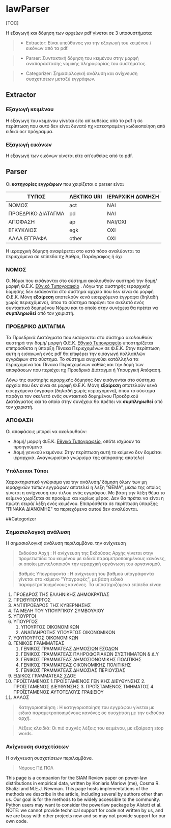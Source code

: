 # lawParser

[TOC]

Η εξαγωγή και δόμηση των αρχείων pdf γίνεται σε 3 υποσυστήματα:
> - Extractor: Είναι υπεύθυνος για την εξαγωγή του κειμένου / εικόνων από τα pdf.

> - Parser: Συντακτική δόμηση του κειμένου στην μορφή αναπαράστασης νομικής πληροφορίας του συστήματος. 

> - Categorizer: Σημασιολογική ανάλυση και ανίχνευση συσχετίσεων μεταξύ εγγράφων.


## Extractor

### Εξαγωγή κειμένου
Η εξαγωγή του κειμένου γίνεται είτε απ΄ευθείας από το pdf  ή σε περίπτωση που αυτό δεν είναι δυνατό πχ κατεστραμένη κωδικοποίηση από  ειδικό ocr πρόγραμμα.

### Εξαγωγή εικόνων
Η εξαγωγή των εικόνων γίνεται είτε απ΄ευθείας από το pdf.


## Parser
Οι **κατηγορίες εγγράφων** που χειρίζεται ο parser είναι

ΤΥΠΟΣ    | ΛΕΚΤΙΚΟ URI | ΙΕΡΑΡΧΙΚΗ ΔΟΜΗΣΗ
-------- | --- | -----------
ΝΟΜΟΣ| act | ΝΑΙ
ΠΡΟΕΔΡΙΚΟ ΔΙΑΤΑΓΜΑ| pd |ΝΑΙ
ΑΠΟΦΑΣΗ   |ap | ΝΑΙ/ΟΧΙ
ΕΓΚΥΚΛΙΟΣ| egk| ΟΧΙ
ΑΛΛΑ ΕΓΓΡΑΦΑ | other | ΟΧΙ

Η ιεραρχική δόμηση αναφέρεται στο κατά πόσο αναλύονται τα περιεχόμενα σε επίπεδα πχ Άρθρο, Παράγραφος ή όχι

### ΝΟΜΟΣ
Οι Νόμοι που εισάγονται στο σύστημα ακολουθούν αυστηρά την δομή/ μορφή Φ.Ε.Κ. [Εθνικό Τυπογραφείο](http://www.et.gr) .  Λόγω της αυστηρής ιεραρχικής δόμησης δεν εισάγονται στο σύστημα αρχεία που δεν είναι σε μορφή Φ.Ε.Κ.
Μόνη **εξαίρεση** αποτελούν κενά εισερχόμενα έγγραφα (δηλαδή χωρίς περιεχόμενο), όπου το σύστημα παράγει τον σκελετό ενός συντακτικά δομημένου Νόμου και το οποίο στην συνέχεια θα πρέπει να **συμπληρωθεί** από τον χειριστή.

### ΠΡΟΕΔΡΙΚΟ ΔΙΑΤΑΓΜΑ
Τα Προεδρικά Διατάγματα που εισάγονται στο σύστημα ακολουθούν αυστηρά την δομή/ μορφή Φ.Ε.Κ.  [Εθνικό Τυπογραφείο](http://www.et.gr) υποστηρίζεται επιπρόσθετα η ύπαρξη Πίνακα Περιεχομένων σε Φ.Ε.Κ. Στην περίπτωση αυτή η εισαγωγή ενός pdf θα επιφέρει την εισαγωγή πολλαπλών εγγράφων στο σύστημα. Το σύστημα ανιχνεύει κατάλληλα τα περιεχόμενα του Πίνακα Περιεχομένων καθώς και την δομή των αποφάσεων που περιέχει πχ Προεδρικό Διάταγμα ή Υπουργική Απόφαση. 

Λόγω της αυστηρής ιεραρχικής δόμησης δεν εισάγονται στο σύστημα αρχεία που δεν είναι σε μορφή Φ.Ε.Κ.
Μόνη **εξαίρεση** αποτελούν κενά εισερχόμενα έγγραφα (δηλαδή χωρίς περιεχόμενο), όπου το σύστημα παράγει τον σκελετό ενός συντακτικά δομημένου Προεδρικού Διατάγματος και το οποίο στην συνέχεια θα πρέπει να **συμπληρωθεί** από τον χειριστή.

### ΑΠΟΦΑΣΗ   
Οι αποφάσεις μπορεί να ακολουθούν:

 - Δομή/ μορφή Φ.Ε.Κ.  [Εθνικό Τυπογραφείο](http://www.et.gr), οπότε ισχύουν τα προηγούμενα
 - Δομή γενικού κειμένου: Στην περίπτωση αυτή το κείμενο δεν δομείται ιεραρχικά. Αναγνωριστικό γνώρισμα της απόφασης αποτελεί 

### Υπόλοιποι Τύποι
Χαρακτηριστικό γνώρισμα για την ανάλυση/ δόμηση όλων των μη ιεραρχικών τύπων εγγράφων αποτελεί η λεξη "ΘΕΜΑ", μέσω της οποίας γίνεται η ανίχνευση του τίτλου ενός εγγράφου. Με βάση την λέξη θέμα το κείμενο χωρίζεται σε προοίμιο και κυρίως μέρος. Δεν θα πρέπει να είναι η πρώτη σειρά/ λέξη ενός κειμένου.
Επιπρόσθετα σε περίπτωση ύπαρξης "ΠΙΝΑΚΑ ΔΙΑΝΟΜΗΣ" τα περιεχόμενα αυτού δεν αναλύονται.

##Categorizer

### Σημασιολογική ανάλυση

Η σημασιολογική ανάλυση περιλαμβάνει την ανίχνευση 

> Εκδούσα Αρχή : Η ανίχνευση της Εκδούσας Αρχής γίνεται στην προμετωπίδα του κειμένου με ειδικά παραμετροποιημένους κανόνες, οι οποίοι μοντελοποιούν την ιεραρχική οργάνωση του οργανισμού.

> Βαθμός Υπογράφοντα : Η ανίχνευση του βαθμού υπογράφοντα γίνεται στο κείμενο "Υπογραφές", με βάση 
ειδικά παραμετροποιημένους κανόνες. Τα υποστηριζόμενα επίπεδα είναι:

 1. ΠΡΟΕΔΡΟΣ ΤΗΣ ΕΛΛΗΝΙΚΗΣ ΔΗΜΟΚΡΑΤΙΑΣ
 2. ΠΡΩΘΥΠΟΥΡΓΟΣ
 3. ΑΝΤΙΠΡΟΕΔΡΟΣ ΤΗΣ ΚΥΒΕΡΝΗΣΗΣ
 4. ΤΑ ΜΕΛΗ ΤΟΥ ΥΠΟΥΡΓΙΚΟΥ ΣΥΜΒΟΥΛΙΟΥ
 5. ΥΠΟΥΡΓΟΙ
 6. ΥΠΟΥΡΓΟΣ
    1. ΥΠΟΥΡΓΟΣ ΟΙΚΟΝΟΜΙΚΩΝ
    2. AΝΑΠΛΗΡΩΤΗΣ ΥΠΟΥΡΓΟΣ ΟΙΚΟΝΟΜΙΚΩΝ
 7. ΥΦΥΠΟΥΡΓΟΣ ΟΙΚΟΝΟΜΙΚΩΝ
 8. ΓΕΝΙΚΟΣ ΓΡΑΜΜΑΤΕΑΣ
     1. ΓΕΝΙΚΟΣ ΓΡΑΜΜΑΤΕΑΣ ΔΗΜΟΣΙΩΝ ΕΣΟΔΩΝ
     2. ΓΕΝΙΚΟΣ ΓΡΑΜΜΑΤΕΑΣ ΠΛΗΡΟΦΟΡΙΑΚΩΝ ΣΥΣΤΗΜΑΤΩΝ &amp; Δ.Υ
     3. ΓΕΝΙΚΟΣ ΓΡΑΜΜΑΤΕΑΣ ΔΗΜΟΣΙΟΝΟΜΙΚΗΣ ΠΟΛΙΤΙΚΗΣ
     4. ΓΕΝΙΚΟΣ ΓΡΑΜΜΑΤΕΑΣ ΟΙΚΟΝΟΜΙΚΗΣ ΠΟΛΙΤΙΚΗΣ
     5. ΓΕΝΙΚΟΣ ΓΡΑΜΜΑΤΕΑΣ ΔΗΜΟΣΙΑΣ ΠΕΡΙΟΥΣΙΑΣ
 9. ΕΙΔΙΚΟΣ ΓΡΑΜΜΑΤΕΑΣ ΣΔΟΕ
 10. ΠΡΟΪΣΤΑΜΕΝΟΣ
     1.ΠΡΟΪΣΤΑΜΕΝΟΣ ΓΕΝΙΚΗΣ ΔΙΕΥΘΥΝΣΗΣ
     2. ΠΡΟΪΣΤΑΜΕΝΟΣ ΔΙΕΥΘΥΝΣΗΣ
     3. ΠΡΟΪΣΤΑΜΕΝΟΣ ΤΜΗΜΑΤΟΣ
     4. ΠΡΟΪΣΤΑΜΕΝΟΣ ΑΥΤΟΤΕΛΟΥΣ ΓΡΑΦΕΙΟΥ     
 11. ΑΛΛΟΣ

> Κατηγοριοποίηση :
Η κατηγοριοποίηση του εγγράφου γίνεται με ειδικά παραμετροποιημένους κανόνες σε συσχέτιση με την εκδούσα αρχή.

> Λέξεις κλειδιά:
Οι πιό συχνές λέξεις του κειμένου, με εξαίρεση stop words.

### Ανίχνευση συσχετίσεων 

Η ανίχνευση συσχετίσεων περιλαμβάνει
> Νόμους 
> ΠΔ 
> ΠΟΛ


   
   
   
This page is a companion for the SIAM Review paper on power-law distributions in empirical data, written by Koniaris Mariow (me), Cosma R. Shalizi and M.E.J. Newman. This page hosts implementations of the methods we describe in the article, including several by authors other than us. Our goal is for the methods to be widely accessible to the community. Python users may want to consider the powerlaw package by Alstott et al.
NOTE: we cannot provide technical support for code not written by us, and we are busy with other projects now and so may not provide support for our own code.

